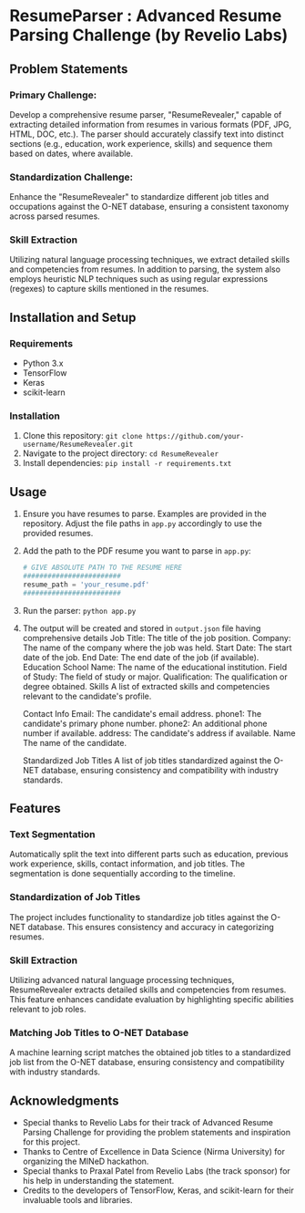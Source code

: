 # ResumeParser : Advanced Resume Parsing Challenge (by Revelio Labs)

## Problem Statements

### Primary Challenge:
Develop a comprehensive resume parser, "ResumeRevealer," capable of extracting detailed information from resumes in various formats (PDF, JPG, HTML, DOC, etc.). The parser should accurately classify text into distinct sections (e.g., education, work experience, skills) and sequence them based on dates, where available.

### Standardization Challenge:
Enhance the "ResumeRevealer" to standardize different job titles and occupations against the O-NET database, ensuring a consistent taxonomy across parsed resumes.

### Skill Extraction
Utilizing natural language processing techniques, we extract detailed skills and competencies from resumes. In addition to parsing, the system also employs heuristic NLP techniques such as using regular expressions (regexes) to capture skills mentioned in the resumes.


## Installation and Setup

### Requirements
- Python 3.x
- TensorFlow
- Keras
- scikit-learn

### Installation
1. Clone this repository: `git clone https://github.com/your-username/ResumeRevealer.git`
2. Navigate to the project directory: `cd ResumeRevealer`
3. Install dependencies: `pip install -r requirements.txt`


## Usage
1. Ensure you have resumes to parse. Examples are provided in the repository. Adjust the file paths in `app.py` accordingly to use the provided resumes.
2. Add the path to the PDF resume you want to parse in `app.py`:
   ```python
   # GIVE ABSOLUTE PATH TO THE RESUME HERE
   ########################
   resume_path = 'your_resume.pdf'
   ########################
   ```
3. Run the parser: `python app.py`
4. The output will be created and stored in `output.json` file having comprehensive details
    Job Title: The title of the job position.
    Company: The name of the company where the job was held.
    Start Date: The start date of the job.
    End Date: The end date of the job (if available).
    Education
    School Name: The name of the educational institution.
    Field of Study: The field of study or major.
    Qualification: The qualification or degree obtained.
    Skills
    A list of extracted skills and competencies relevant to the candidate's profile.

    Contact Info
    Email: The candidate's email address.
    phone1: The candidate's primary phone number.
    phone2: An additional phone number if available.
    address: The candidate's address if available.
    Name
    The name of the candidate.

    Standardized Job Titles
    A list of job titles standardized against the O-NET database, ensuring consistency and compatibility with industry standards.



## Features

### Text Segmentation
Automatically split the text into different parts such as education, previous work experience, skills, contact information, and job titles. The segmentation is done sequentially according to the timeline.

### Standardization of Job Titles
The project includes functionality to standardize job titles against the O-NET database. This ensures consistency and accuracy in categorizing resumes.

### Skill Extraction
Utilizing advanced natural language processing techniques, ResumeRevealer extracts detailed skills and competencies from resumes. This feature enhances candidate evaluation by highlighting specific abilities relevant to job roles.

### Matching Job Titles to O-NET Database
A machine learning script matches the obtained job titles to a standardized job list from the O-NET database, ensuring consistency and compatibility with industry standards.

## Acknowledgments
- Special thanks to Revelio Labs for their track of Advanced Resume Parsing Challenge for providing the problem statements and inspiration for this project.
- Thanks to Centre of Excellence in Data Science (Nirma University) for organizing the MINeD hackathon.
- Special thanks to Praxal Patel from Revelio Labs (the track sponsor) for his help in understanding the statement.
- Credits to the developers of TensorFlow, Keras, and scikit-learn for their invaluable tools and libraries.
